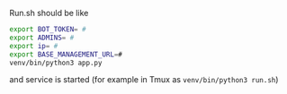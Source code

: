 
Run.sh should be like 
```bash 
export BOT_TOKEN= #
export ADMINS= #
export ip= # 
export BASE_MANAGEMENT_URL=#
venv/bin/python3 app.py
```

and service is started (for example in Tmux as `venv/bin/python3 run.sh`)